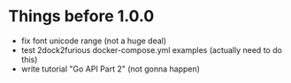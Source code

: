 # Things before 1.0.0
- fix font unicode range (not a huge deal)
- test 2dock2furious docker-compose.yml examples (actually need to do this)
- write tutorial "Go API Part 2" (not gonna happen)
